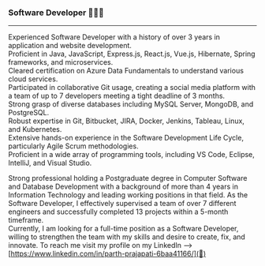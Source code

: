 ### Software Developer 👨🏻‍💻
--------------------------------------------------------------

<!--
**Parth018/Parth018** is a ✨ _special_ ✨ repository because its `README.md` (this file) appears on your GitHub profile.

Here are some ideas to get you started:

- 🔭 I’m currently working on ...
- 🌱 I’m currently learning ...
- 👯 I’m looking to collaborate on ...
- 🤔 I’m looking for help with ...
- 💬 Ask me about ...
- 📫 How to reach me: ...
- 😄 Pronouns: ...
- ⚡ Fun fact: ...
-->

Experienced Software Developer with a history of over 3 years in application and website development.       
Proficient in Java, JavaScript, Express.js, React.js, Vue.js, Hibernate, Spring frameworks, and microservices.       
Cleared certification on Azure Data Fundamentals to understand various cloud services.         
Participated in collaborative Git usage, creating a social media platform with a team of up to 7 developers meeting a tight deadline of 3 months.       
Strong grasp of diverse databases including MySQL Server, MongoDB, and PostgreSQL.        
Robust expertise in Git, Bitbucket, JIRA, Docker, Jenkins, Tableau, Linux, and Kubernetes.      
Extensive hands-on experience in the Software Development Life Cycle, particularly Agile Scrum methodologies.       
Proficient in a wide array of programming tools, including VS Code, Eclipse, IntelliJ, and Visual Studio.         

Strong professional holding a Postgraduate degree in Computer Software and Database Development with a background of more than 4 years in Information Technology and leading working positions in that field. As the Software Developer, I effectively supervised a team of over 7 different engineers and successfully completed 13 projects within a 5-month timeframe.           
Currently, I am looking for a full-time position as a Software Developer, willing to strengthen the team with my skills and desire to create, fix, and innovate. 
To reach me visit my profile on my LinkedIn --> [https://www.linkedin.com/in/parth-prajapati-6baa41166/](📨)

